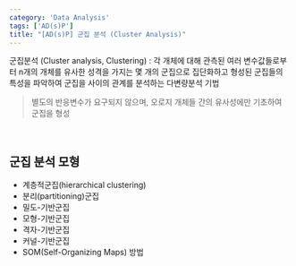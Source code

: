 ```yaml
---
category: 'Data Analysis'
tags: ['AD(s)P']
title: "[AD(s)P] 군집 분석 (Cluster Analysis)"
---
```


군집분석 (Cluster analysis, Clustering)
: 각 개체에 대해 관측된 여러 변수값들로부터 n개의 개체를 유사한 성격을 가지는 몇 개의 군집으로 집단화하고 형성된 군집들의 특성을 파악하여 군집을 사이의 관계를 분석하는 다변량분석 기법

> 별도의 반응변수가 요구되지 않으며, 오로지 개체들 간의 유사성에만 기초하여 군집을 형성

<br>


## 군집 분석 모형

- 계층적군집(hierarchical clustering)
- 분리(partitioning)군집
- 밀도-기반군집
- 모형-기반군집
- 격자-기반군집
- 커널-기반군집
- SOM(Self-Organizing Maps) 방법
